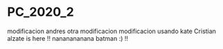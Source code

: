 # PC_2020_2
modificacion andres
otra modificacion
modificacion usando kate
Cristian alzate is here !!
nananananana batman :) !!

